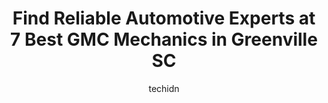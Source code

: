 ---
layout: ampstory
image: https://images.unsplash.com/photo-1604755940773-d7d32c4e43e1?ixlib=rb-4.0.3&ixid=MnwxMjA3fDB8MHxwaG90by1wYWdlfHx8fGVufDB8fHx8&auto=format&fit=crop&w=640&h=853&q=80
author: techidn
featured: false
description: When it comes to finding reliable automotive experts in Greenville SC, USA, look no further than the 7 best GMC Mechanic in the area. With their exceptional skills and dedication to providin
title: Find Reliable Automotive Experts at 7 Best GMC Mechanics in Greenville SC
cover:
   title: Find Reliable Automotive Experts at 7 Best GMC Mechanics in Greenville SC
   subtitle: Rickpate
   background: https://images.unsplash.com/photo-1604755940773-d7d32c4e43e1?ixlib=rb-4.0.3&ixid=MnwxMjA3fDB8MHxwaG90by1wYWdlfHx8fGVufDB8fHx8&auto=format&fit=crop&w=640&h=853&q=80

pages: 
 - layout: thirds
   top: <h1>#1 Christian Brothers Automotive Greenville</h1>
   bottom: "<p>Our car hit a badly placed parking block and made the plastic covering the engine at the bottom fold over, we were from out of town and looked up mechanistic near by and </p>"
   background: https://www.knot35.com/toplist/wp-content/uploads/2023/06/best-gmc-mechanic-1-in-greenville-sc-1685835728.jpeg
   backgroundblur: true
 - layout: thirds
   top: <h1>#2 North Hills Automotive, Inc</h1>
   bottom: "<p>1250 E Butler Rd, Greenville, SC 29607, United States</p>"
   background: https://www.knot35.com/toplist/wp-content/uploads/2023/06/best-gmc-mechanic-2-in-greenville-sc-1685835729.jpeg
   cta:
      link: https://www.knot35.com/toplist/find-reliable-automotive-experts-at-7-best-gmc-mechanics-in-greenville-sc/
      text: Find Reliable Automotive Experts at 7 Best GMC Mechanics in Greenville SC
 - layout: thirds
   top: <h1>#3 North Hills Automotive Augusta Street</h1>
   bottom: "<p>1428 Augusta St, Greenville, SC 29605, United States</p>"
   background: https://www.knot35.com/toplist/wp-content/uploads/2023/06/best-gmc-mechanic-3-in-greenville-sc-1685835729.jpeg
   cta:
      link: https://www.knot35.com/toplist/find-reliable-automotive-experts-at-7-best-gmc-mechanics-in-greenville-sc/
      text: Find Reliable Automotive Experts at 7 Best GMC Mechanics in Greenville SC
 - layout: thirds
   top: <h1>#4 Chans Transmission and Auto Care</h1>
   bottom: "<p>401 N Pleasantburg Dr, Greenville, SC 29607, United States</p>"
   background: https://images.unsplash.com/photo-1522441815192-d9f04eb0615c?ixlib=rb-4.0.3&ixid=MnwxMjA3fDB8MHxwaG90by1wYWdlfHx8fGVufDB8fHx8&auto=format&fit=crop&w=640&h=853&q=80
   cta:
      link: https://www.knot35.com/toplist/find-reliable-automotive-experts-at-7-best-gmc-mechanics-in-greenville-sc/
      text: Find Reliable Automotive Experts at 7 Best GMC Mechanics in Greenville SC
 - layout: thirds
   top: <h1>#5 Foreign Cars Unlimited</h1>
   bottom: "<p>5505 Augusta Rd, Greenville, SC 29605, United States</p>"
   background: https://images.unsplash.com/photo-1552083974-186346191183?ixlib=rb-4.0.3&ixid=MnwxMjA3fDB8MHxwaG90by1wYWdlfHx8fGVufDB8fHx8&auto=format&fit=crop&w=640&h=853&q=80
   cta:
      link: https://www.knot35.com/toplist/find-reliable-automotive-experts-at-7-best-gmc-mechanics-in-greenville-sc/
      text: Find Reliable Automotive Experts at 7 Best GMC Mechanics in Greenville SC
 - layout: thirds
   top: <h1>#6 GNR Automotive</h1>
   bottom: "<p>2515 Anderson Rd, Greenville, SC 29611, United States</p>"
   background: https://images.unsplash.com/photo-1527066579998-dbbae57f45ce?ixlib=rb-4.0.3&ixid=MnwxMjA3fDB8MHxwaG90by1wYWdlfHx8fGVufDB8fHx8&auto=format&fit=crop&w=640&h=853&q=80
   cta:
      link: https://www.knot35.com/toplist/find-reliable-automotive-experts-at-7-best-gmc-mechanics-in-greenville-sc/
      text: Find Reliable Automotive Experts at 7 Best GMC Mechanics in Greenville SC
 - layout: thirds
   top: <h1>#7 Japanese Auto Specialists</h1>
   bottom: "<p>82 Salters Rd, Greenville, SC 29607, United States</p>"
   background: https://images.unsplash.com/photo-1533735380053-eb8d0759b24a?ixlib=rb-4.0.3&ixid=MnwxMjA3fDB8MHxwaG90by1wYWdlfHx8fGVufDB8fHx8&auto=format&fit=crop&w=640&h=853&q=80
   cta:
      link: https://www.knot35.com/toplist/find-reliable-automotive-experts-at-7-best-gmc-mechanics-in-greenville-sc/
      text: Find Reliable Automotive Experts at 7 Best GMC Mechanics in Greenville SC
 - layout: thirds
   middle: Continue reading...
   background: https://plus.unsplash.com/premium_photo-1664640458616-3c74f8cb4589?ixlib=rb-4.0.3&ixid=MnwxMjA3fDB8MHxwaG90by1wYWdlfHx8fGVufDB8fHx8&auto=format&fit=crop&w=640&h=853&q=80
   cta:
      link: https://www.knot35.com/toplist/find-reliable-automotive-experts-at-7-best-gmc-mechanics-in-greenville-sc/
      text: Find Reliable Automotive Experts at 7 Best GMC Mechanics in Greenville SC
      
---